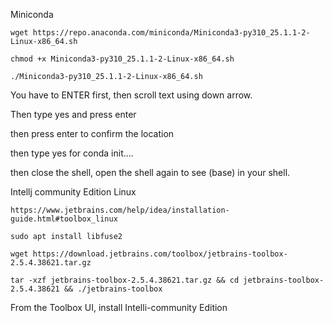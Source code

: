 
Miniconda

```
wget https://repo.anaconda.com/miniconda/Miniconda3-py310_25.1.1-2-Linux-x86_64.sh

chmod +x Miniconda3-py310_25.1.1-2-Linux-x86_64.sh

./Miniconda3-py310_25.1.1-2-Linux-x86_64.sh
```

You have to ENTER first, then scroll text using down arrow.

Then type yes and press enter

then press enter to confirm the location

then type yes for conda init....

then close the shell, open the shell again to see (base) in your shell.


Intellj community Edition Linux

```
https://www.jetbrains.com/help/idea/installation-guide.html#toolbox_linux

sudo apt install libfuse2

wget https://download.jetbrains.com/toolbox/jetbrains-toolbox-2.5.4.38621.tar.gz

tar -xzf jetbrains-toolbox-2.5.4.38621.tar.gz && cd jetbrains-toolbox-2.5.4.38621 && ./jetbrains-toolbox
```

From the Toolbox UI, install Intelli-community Edition
